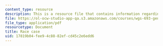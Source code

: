 ```yaml
---
content_type: resource
description: This is a resource file that contains information regarding race case.
file: https://ol-ocw-studio-app-qa.s3.amazonaws.com/courses/wgs-693-gender-race-and-the-complexities-of-science-and-technology-a-problem-based-learning-experiment-spring-2009/17819b04fee94c8882efcd45c2e6edd6_MITWGS_693S09_res01.pdf
file_type: application/pdf
resourcetype: Document
title: Race case
uid: 17819b04-fee9-4c88-82ef-cd45c2e6edd6
---
```

